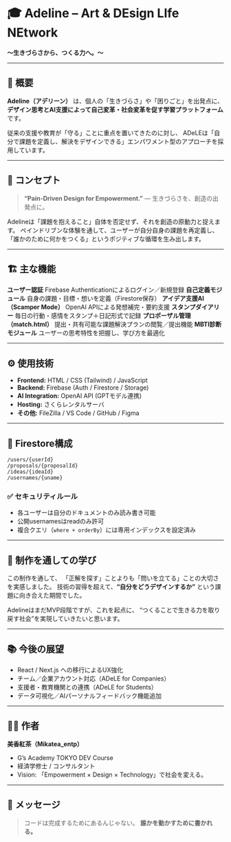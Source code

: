 # 🎓 Adeline – Art & DEsign LIfe NEtwork
**～生きづらさから、つくる力へ。～**

---

## 🧩 概要

**Adeline（アデリーン）** は、個人の「生きづらさ」や「困りごと」を出発点に、
**デザイン思考とAI支援によって自己変革・社会変革を促す学習プラットフォーム**です。

従来の支援や教育が「守る」ことに重点を置いてきたのに対し、
ADeLEは「自分で課題を定義し、解決をデザインできる」エンパワメント型のアプローチを採用しています。

---

## 🎯 コンセプト

> **“Pain-Driven Design for Empowerment.”**
> ― 生きづらさを、創造の出発点に。

Adelineは「課題を抱えること」自体を否定せず、それを創造の原動力と捉えます。
ペインドリブンな体験を通して、ユーザーが自分自身の課題を再定義し、
「誰かのために何かをつくる」というポジティブな循環を生み出します。

---

## 🏗️ 主な機能

**ユーザー認証** Firebase Authenticationによるログイン／新規登録
**自己定義モジュール** 自身の課題・目標・想いを定義（Firestore保存）
**アイデア支援AI（Scamper Mode）** OpenAI APIによる発想補完・要約支援
**スタンプダイアリー** 毎日の行動・感情をスタンプ＋日記形式で記録
**プロポーザル管理（match.html）** 提出・共有可能な課題解決プランの閲覧／提出機能
**MBTI診断モジュール** ユーザーの思考特性を把握し、学び方を最適化

---

## ⚙️ 使用技術

* **Frontend:** HTML / CSS (Tailwind) / JavaScript
* **Backend:** Firebase (Auth / Firestore / Storage)
* **AI Integration:** OpenAI API (GPTモデル連携)
* **Hosting:** さくらレンタルサーバ
* **その他:** FileZilla / VS Code / GitHub / Figma

---

## 🔐 Firestore構成

```
/users/{userId}
/proposals/{proposalId}
/ideas/{ideaId}
/usernames/{uname}
```

### ✅ セキュリティルール

* 各ユーザーは自分のドキュメントのみ読み書き可能
* 公開usernamesはreadのみ許可
* 複合クエリ（`where + orderBy`）には専用インデックスを設定済み

---

## 💬 制作を通しての学び

この制作を通して、
「正解を探す」ことよりも「問いを立てる」ことの大切さを実感しました。
技術の習得を超えて、**“自分をどうデザインするか”** という課題に向き合えた期間でした。

AdelineはまだMVP段階ですが、これを起点に、
“つくることで生きる力を取り戻す社会”を実現していきたいと思います。

---

## 📚 今後の展望

* React / Next.js への移行によるUX強化
* チーム／企業アカウント対応（ADeLE for Companies）
* 支援者・教育機関との連携（ADeLE for Students）
* データ可視化／AIパーソナルフィードバック機能追加

---

## 👨‍💻 作者

**美香紅茶（Mikatea_entp）**

* G’s Academy TOKYO DEV Course
* 経済学修士 / コンサルタント
* Vision: 「Empowerment × Design × Technology」で社会を変える。

---

## 🏁 メッセージ

> コードは完成するためにあるんじゃない。
> **誰かを動かすために書かれる。**
